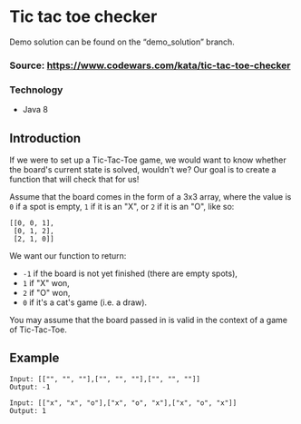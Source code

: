# Tic tac toe checker
Demo solution can be found on the “demo_solution” branch.

### Source: https://www.codewars.com/kata/tic-tac-toe-checker

### Technology
- Java 8

## Introduction
If we were to set up a Tic-Tac-Toe game, we would want to know whether the board's current state is solved, wouldn't we? Our goal is to create a function that will check that for us!

Assume that the board comes in the form of a 3x3 array, where the value is  `0`  if a spot is empty,  `1`  if it is an "X", or  `2`  if it is an "O", like so:
```
[[0, 0, 1],
 [0, 1, 2],
 [2, 1, 0]]
```

We want our function to return:
-   `-1`  if the board is not yet finished (there are empty spots),
-   `1`  if "X" won,
-   `2`  if "O" won,
-   `0`  if it's a cat's game (i.e. a draw).

You may assume that the board passed in is valid in the context of a game of Tic-Tac-Toe.

## Example
```
Input: [["", "", ""],["", "", ""],["", "", ""]]
Output: -1
```

```
Input: [["x", "x", "o"],["x", "o", "x"],["x", "o", "x"]]
Output: 1
```